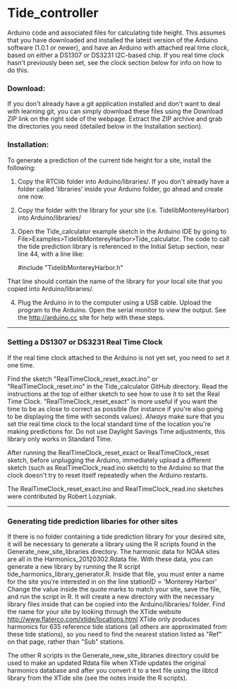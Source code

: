 Tide_controller
===============

Arduino code and associated files for calculating tide height. This assumes that you 
have downloaded and installed the latest version of the Arduino software (1.0.1 or newer), 
and have an Arduino with attached real time clock, based on either a DS1307 or DS3231
I2C-based chip. If you real time clock hasn't previously been set, see the clock section below
for info on how to do this. 

### Download:
If you don't already have a git application installed and don't want to deal with learning git, you can simply download these files using the Download ZIP link on the right side of the webpage. Extract the ZIP archive and grab the directories you need (detailed below in the Installation section). 

### Installation:

To generate a prediction of the current tide height for a site, install the following:

1. Copy the RTClib folder into Arduino/libraries/. If you don't already have a folder called 'libraries' inside your Arduino folder, go ahead and create one now. 

2. Copy the folder with the library for your site (i.e. TidelibMontereyHarbor) into Arduino/libraries/

3. Open the Tide_calculator example sketch in the Arduino IDE by going to File>Examples>TidelibMontereyHarbor>Tide_calculator. The code to call the tide prediction library is referenced in the Initial Setup section, near line 44, with a line like:

	\#include "TidelibMontereyHarbor.h"

That line should contain the name of the library for your local site that you copied into Arduino/libraries/.

4. Plug the Arduino in to the computer using a USB cable. Upload the program to the Arduino. 
Open the serial monitor to view the output. See the http://arduino.cc site for help with 
these steps. 

------------------------------
### Setting a DS1307 or DS3231 Real Time Clock
If the real time clock attached to the Arduino is not yet set, you need to set it one time.

Find the sketch "RealTimeClock_reset_exact.ino" or "RealTimeClock_reset.ino" in the Tide_calculator
GitHub directory. Read the instructions at the top of either sketch to see how to use it
to set the Real Time Clock. "RealTimeClock_reset_exact" is more useful if you want the time
to be as close to correct as possible (for instance if you're also going to be displaying the
time with seconds values). *Always* make sure that you set the real time clock to the local
standard time of the location you're making predictions for. Do not use Daylight Savings Time 
adjustments, this library only works in Standard Time. 

After running the RealTimeClock_reset_exact or RealTimeClock_reset sketch, before unplugging the Arduino, 
immediately upload a different sketch (such as RealTimeClock_read.ino sketch) to the Arduino so that the 
clock doesn't try to reset itself repeatedly when the Arduino restarts.

The RealTimeClock_reset_exact.ino and RealTimeClock_read.ino sketches were contributed by
Robert Lozyniak. 

-------------------------------
### Generating tide prediction libaries for other sites
If there is no folder containing a tide prediction library for your desired site, it
will be necessary to generate a library using the R scripts found in the 
Generate_new_site_libraries directory. The harmonic data for NOAA sites are all in
the Harmonics_20120302.Rdata file. With these data, you can generate a new library
by running the R script tide_harmonics_library_generator.R. Inside that file, you must
enter a name for the site you're interested in on the line
stationID = 'Monterey Harbor'
Change the value inside the quote marks to match your site, save the file, and run the
script in R. It will create a new directory with the necessary library files inside that
can be copied into the Arduino/libraries/ folder. Find the name for your site by looking 
through the XTide website http://www.flaterco.com/xtide/locations.html 
XTide only produces harmonics for 635 reference tide stations (all others are approximated 
from these tide stations), so you need to find the nearest station listed as "Ref" on that 
page, rather than "Sub" stations.

The other R scripts in the Generate_new_site_libraries directory could be used to make an
updated Rdata file when XTide updates the original harmonics database and after you
convert it to a text file using the libtcd library from the XTide site (see the notes inside
the R scripts). 
